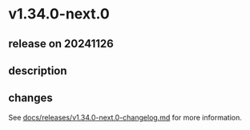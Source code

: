 # v1.34.0-next.0

## release on 20241126

## description

## changes

See <a href="https://github.com/backstage/backstage/blob/master/docs/releases/v1.34.0-next.0-changelog.md">docs/releases/v1.34.0-next.0-changelog.md</a> for more information.

